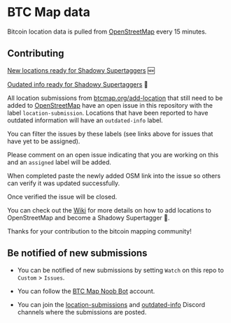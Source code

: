 # BTC Map data

Bitcoin location data is pulled from [OpenStreetMap](https://www.openstreetmap.org) every 15 minutes.

## Contributing

[New locations ready for Shadowy Supertaggers](https://github.com/teambtcmap/btcmap-data/issues?q=is%3Aissue+is%3Aopen+sort%3Acreated-asc+label%3Alocation-submission+-label%3Aassigned+no%3Aassignee) 🆕

[Oudated info ready for Shadowy Supertaggers](https://github.com/teambtcmap/btcmap-data/issues?q=is%3Aopen+is%3Aissue+label%3A%22outdated+info%22+-label%3Aassigned+no%3Aassignee) 📍

All location submissions from [btcmap.org/add-location](https://btcmap.org/add-location) that still need to be added to [OpenStreetMap](http://openstreetmap.com) have an open issue in this repository with the label `location-submission`. Locations that have been reported to have outdated information will have an `outdated-info` label.

You can filter the issues by these labels (see links above for issues that have yet to be assigned).

Please comment on an open issue indicating that you are working on this and an `assigned` label will be added. 

When completed paste the newly added OSM link into the issue so others can verify it was updated successfully. 

Once verified the issue will be closed.

You can check out the [Wiki](https://github.com/teambtcmap/btcmap-data/wiki/Tagging-Instructions) for more details on how to add locations to OpenStreetMap and become a Shadowy Supertagger 🥷.

Thanks for your contribution to the bitcoin mapping community!

## Be notified of new submissions

- You can be notified of new submissions by setting `Watch` on this repo to `Custom` > `Issues`.

- You can follow the [BTC Map Noob Bot](https://github.com/BTCMap-NoobBot) account.

- You can join the [location-submissions](https://discord.gg/kMJa88Aq8t) and [outdated-info](https://discord.gg/JqKuePkj8U) Discord channels where the submissions are posted.
